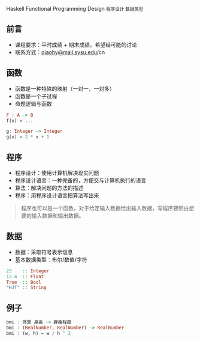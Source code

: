 Haskell Functional Programming Design
`程序设计` `数据类型`  

## 前言
+ 课程要求：平时成绩 + 期末成绩，希望经可能的讨论
+ 联系方式：qiaohy@mail.sysu.edu/cn

## 函数
+ 函数是一种特殊的映射（一对一，一对多）
+ 函数是一个子过程
+ 命题逻辑与函数

```Haskell
F : A -> B
f(x) = ...

g: Integer -> Integer
g(x) = 2 * x + 1
```

## 程序
+ 程序设计：使用计算机解决现实问题
+ 程序设计语言：一种完备的，方便交与计算机执行的语言
+ 算法：解决问题的方法的描述
+ 程序：用程序设计语言把算法写出来
> 程序也可以是一个函数，对于给定输入数据给出输入数据，写程序要明白想要的输入数据和输出数据。

## 数据
+ 数据：采取符号表示信息
+ 基本数据类型：布尔/数值/字符
```Haskell
23    :: Integer
12.4  :: Float
True  :: Bool
"HJT" :: String
```

## 例子
```Haskell
bmi : 体重 身高 -> 胖瘦程度
bmi : (RealNumber, RealNumber) -> RealNumber
bmi : (w, h) = w / h ^ 2
```